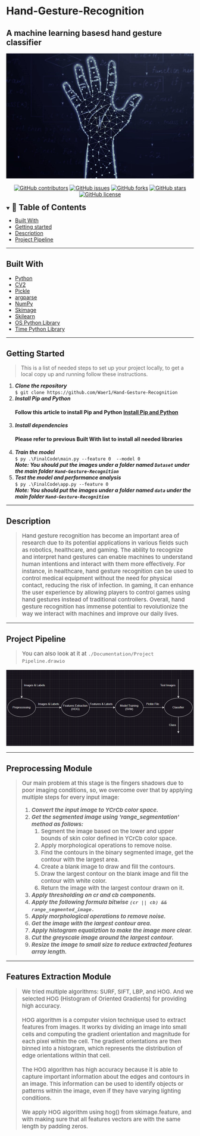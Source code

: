 # Hand-Gesture-Recognition

## A machine learning basesd hand gesture classifier

![alt text](./Documentation/logo.jpg)

<div align="center">

[![GitHub contributors](https://img.shields.io/github/contributors/Waer1/Hand-Gesture-Recognition)](https://img.shields.io/github/Waer1/Hand-Gesture-Recognition/contributors)
[![GitHub issues](https://img.shields.io/github/issues/Waer1/Hand-Gesture-Recognition)](https://github.com/Waer1/Hand-Gesture-Recognition/issues)
[![GitHub forks](https://img.shields.io/github/forks/Waer1/Hand-Gesture-Recognition)](https://github.com/Waer1/Hand-Gesture-Recognition/network)
[![GitHub stars](https://img.shields.io/github/stars/Waer1/Hand-Gesture-Recognition)](https://github.com/Waer1/Hand-Gesture-Recognition/stargazers)
[![GitHub license](https://img.shields.io/github/license/Waer1/Hand-Gesture-Recognition)](https://github.com/Waer1/Hand-Gesture-Recognition/blob/master/LICENSE)

</div>
<details open="open">
<summary>
<h2 style="display:inline">📝 Table of Contents</h2>
</summary>

- [Built With](#built-with--)
- [Getting started](#getting-started)
- [Description](#description)
- [Project Pipeline](#pipeline)
</details>
<hr>

<h2 href="#BuiltWith">Built With </h2>
 <ul>
  <li><a href="https://www.python.org/">Python</a></li>
  <li><a href="https://pypi.org/project/opencv-python/">CV2</a></li>
  <li><a href="https://docs.python.org/3/library/pickle.html">Pickle</a></li>
   <li><a href="https://docs.python.org/3/library/argparse.html">argparse</a></li>
  <li><a href="https://numpy.org/">NumPy</a></li>
  <li><a href="https://scikit-image.org/">Skimage</a></li>
  <li><a href="https://scikit-learn.org/">Skilearn</a></li>
  <li><a href="https://docs.python.org/3/library/os.html">OS Python Library</a></li>
  <li><a href="https://docs.python.org/3/library/time.html">Time Python Library</a></li>
 </ul>
<hr>

<h2 href="#GettingStarted">Getting Started</h2>
<blockquote>
  <p>This is a list of needed steps to set up your project locally, to get a local copy up and running follow these instructions.
 </p>
</blockquote>
<ol>
  <li><strong><em>Clone the repository</em></strong>
    <div>
        <code>$ git clone https://github.com/Waer1/Hand-Gesture-Recognition</code>
    </div>
  </li>
  <li><strong><em>Install Pip and Python</em></strong>
    <div>
        <h4>Follow this article to install Pip and Python <a href="https://phoenixnap.com/kb/install-pip-windows">Install Pip and Python</a></h4>
    </div>
  </li>
  <li><strong><em>Install dependencies</em></strong>
    <div>
        <h4>Please refer to previous Built With list to install all needed libraries</h4>
    </div>
  </li>
  <li><strong><em>Train the model</em></strong>
    <div>
        <code>$ py .\FinalCode\main.py --feature 0  --model 0 </code>
        <br>
        <strong><em>Note: You should put the images under a folder named <code>Dataset</code> under the main folder <code>Hand-Gesture-Recognition</code></em></strong>
    </div>
  </li>
  
  <li><strong><em>Test the model and performance analysis</em></strong>
    <div>
        <code>$ py .\FinalCode\app.py --feature 0 </code>
        <br>
        <strong><em>Note: You should put the images under a folder named <code>data</code> under the main folder <code>Hand-Gesture-Recognition</code></em></strong>
    </div>
  </li>

</ol>
<hr>

<h2 href="#Description">Description</h2>

<blockquote style="font-size: 15px; font-weight: 500">
  <p >
    Hand gesture recognition has become an important area of research due to its potential applications in various fields such as robotics, healthcare, and gaming. The ability to recognize and interpret hand gestures can enable machines to understand human intentions and interact with them more effectively. For instance, in healthcare, hand gesture recognition can be used to control medical equipment without the need for physical contact, reducing the risk of infection. In gaming, it can enhance the user experience by allowing players to control games using hand gestures instead of traditional controllers. Overall, hand gesture recognition has immense potential to revolutionize the way we interact with machines and improve our daily lives.
  </p>

</blockquote>

<hr>

<h2 href="#Pipeline">Project Pipeline</h2>

<blockquote style="font-size: 15px; font-weight: 500">
  <p >
    You can also look at it at <code>./Documentation/Project Pipeline.drawio</code>
  </p>

</blockquote>

![alt text](./Documentation/ProjectPipeline.png)

<hr>

<h2 href="#Preprocessing">Preprocessing Module</h2>

<blockquote style="font-size: 15px; font-weight: 500">
  <p >
    Our main problem at this stage is the fingers shadows due to poor imaging conditions, so, we overcome over that by applying multiple steps for every input image:
    <ol>
      <li>
        <strong><em>Convert the input image to YCrCb color space.</em></strong>
      </li>
      <li>
        <strong><em>Get the segmented image using 'range_segmentation' method as follows:</em></strong>
        <ol>
          <li>
            Segment the image based on the lower and upper bounds of skin color defined in YCrCb color space.
          </li>
          <li>
            Apply morphological operations to remove noise.
          </li>
          <li>
            Find the contours in the binary segmented image, get the contour with the largest area.
          </li>
          <li>
            Create a blank image to draw and fill the contours.
          </li>
          <li>
            Draw the largest contour on the blank image and fill the contour with white color.
          </li>
          <li>
            Return the image with the largest contour drawn on it.
          </li>
        </ol>
      </li>
      <li>
        <strong><em>Apply thresholding on cr and cb components.</em></strong>
      </li>
      <li>
        <strong><em>Apply the following formula bitwise <code>(cr || cb) && range_segmented_image.</code></em></strong>
      </li>
      <li>
        <strong><em>Apply morphological operations to remove noise.</em></strong>
      </li>
      <li>
        <strong><em>Get the image with the largest contour area.</em></strong>
      </li>
      <li>
        <strong><em>Apply histogram equaliztion to make the image more clear.</em></strong>
      </li>
      <li>
        <strong><em>Cut the greyscale image around the largest contour.</em></strong>
      </li>
      <li>
        <strong><em>Resize the image to small size to reduce extracted features array length.</em></strong>
      </li>
    </ol>
  </p>

</blockquote>

<hr>

<h2 href="#Features-Extraction">Features Extraction Module</h2>

<blockquote style="font-size: 15px; font-weight: 500">
  <p>
    We tried multiple algorithms: SURF, SIFT, LBP, and HOG. And we selected HOG (Histogram of Oriented Gradients) for providing high accuracy.
    <br>
    <br>
    HOG algorithm is a computer vision technique used to extract features from images. It works by dividing an image into small cells and computing the gradient orientation and magnitude for each pixel within the cell. The gradient orientations are then binned into a histogram, which represents the distribution of edge orientations within that cell.
    <br>
    <br>
    The HOG algorithm has high accuracy because it is able to capture important information about the edges and contours in an image. This information can be used to identify objects or patterns within the image, even if they have varying lighting conditions.
    <br>
    <br>
    We apply HOG algorithm using hog() from skimage.feature, and with making sure that all features vectors are with the same length by padding zeros.
  </p>

</blockquote>

